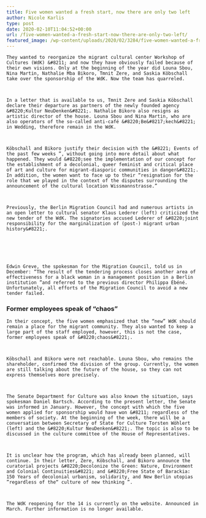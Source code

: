 ```yaml
---
title: Five women wanted a fresh start, now there are only two left
author: Nicole Karlis
type: post
date: 2020-02-10T11:04:52+00:00
url: /five-women-wanted-a-fresh-start-now-there-are-only-two-left/
featured_image: /wp-content/uploads/2020/02/3284/five-women-wanted-a-fresh-start-now-there-are-only-two-left.jpg
---
```

  
    They wanted to reorganize the migrant cultural center Workshop of Cultures (WdK) &#8211; and now they have obviously failed because of their own visions. Only at the beginning of the year did Louna Sbou, Nina Martin, Nathalie Mba Bikoro, Tmnit Zere, and Saskia Köbschall take over the sponsorship of the WdK. Now the team has quarreled.
  
  
  
    In a letter that is available to us, Tmnit Zere and Saskia Köbschall declare their departure as partners of the newly founded agency &#8220;Kultur NeuDenken&#8221;. Nathalie Bikoro also resigns as artistic director of the house. Louna Sbou and Nina Martin, who are also operators of the so-called anti-café &#8220;Be&#8217;kech&#8221; in Wedding, therefore remain in the WdK.
  
  
  
    Köbschall and Bikoro justify their decision with the &#8221; Events of the past few weeks ”, without going into more detail about what happened. They would &#8220;see the implementation of our concept for the establishment of a decolonial, queer feminist and critical place of art and culture for migrant-diasporic communities in danger&#8221;. In addition, the women want to face up to their “resignation for the role that we played in the context of the disputes surrounding the announcement of the cultural location Wissmannstrasse.”
  
  
  
    Previously, the Berlin Migration Council had and numerous artists in an open letter to cultural senator Klaus Lederer (left) criticized the new tender of the WdK. The signatories accused Lederer of &#8220;joint responsibility for the marginalization of (post-) migrant urban history&#8221;.
  
  
  
  
  
  
    Edwin Greve, the spokesman for the Migration Council, told us in December: “The result of the tendering process closes another area of ​​effectiveness for a black woman in a management position in a Berlin institution ”and referred to the previous director Philippa Ébéné. Unfortunately, all efforts of the Migration Council to avoid a new tender failed.
  
  
  ### Former employees speak of &#8220;chaos&#8221;
  
  
  
    In their concept, the five women emphasized that the “new” WdK should remain a place for the migrant community. They also wanted to keep a large part of the staff employed, however, this is not the case, former employees speak of &#8220;chaos&#8221;.
  
  
  
    Köbschall and Bikoro were not reachable. Louna Sbou, who remains the shareholder, confirmed the division of the group. Currently, the women are still talking about the future of the house, so they can not express themselves more precisely.
  
  
  
    The Senate Department for Culture was also known the situation, says spokesman Daniel Bartsch. According to the present letter, the Senate was informed in January. However, the concept with which the five women applied for sponsorship would have won &#8211; regardless of the members of society. At the beginning of the week, there will be a conversation between Secretary of State for Culture Torsten Wöhlert (left) and the &#8220;Kultur NeuDenken&#8221;. The topic is also to be discussed in the culture committee of the House of Representatives.
  
  
  
    It is unclear how the program, which has already been planned, will continue. In their letter, Zere, Köbschall, and Bikoro announce the curatorial projects &#8220;Decolonize the Green: Nature, Environment and Colonial Continuities&#8221; and &#8220;Free State of Barackia: 150 Years of decolonial urbanism, solidarity, and New Berlin utopias ”regardless of the“ culture of new thinking ”.
  
  
  
    The WdK reopening for the 14 is currently on the website. Announced in March. Further information is no longer available.
  
